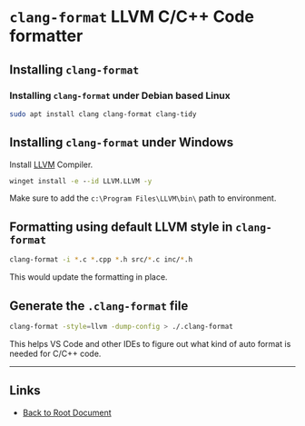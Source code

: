 # `clang-format` LLVM C/C++ Code formatter

## Installing `clang-format`

### Installing `clang-format` under Debian based Linux 

```sh
sudo apt install clang clang-format clang-tidy
```

## Installing `clang-format` under Windows

Install [LLVM](https://llvm.org/) Compiler.

```bat
winget install -e --id LLVM.LLVM -y
```

Make sure to add the `c:\Program Files\LLVM\bin\` path to environment.

## Formatting using default LLVM style in `clang-format`

```sh
clang-format -i *.c *.cpp *.h src/*.c inc/*.h
```

This would update the formatting in place.

## Generate the `.clang-format` file

```sh
clang-format -style=llvm -dump-config > ./.clang-format
```

This helps VS Code and other IDEs to figure out what kind of auto format
is needed for C/C++ code.

----
<!-- Footer Begins Here -->
## Links

- [Back to Root Document](../README.md)

